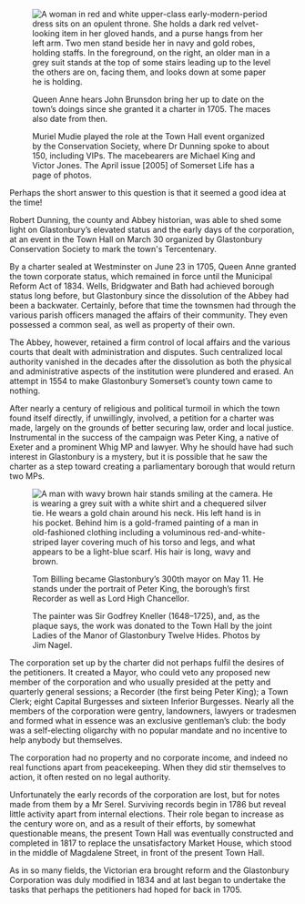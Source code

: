 <figure>
<img src="../Queen+JB.jpg" alt="A woman in red and white upper-class early-modern-period dress sits on an opulent throne. She holds a dark red velvet-looking item in her gloved hands, and a purse hangs from her left arm. Two men stand beside her in navy and gold robes, holding staffs. In the foreground, on the right, an older man in a grey suit stands at the top of some stairs leading up to the level the others are on, facing them, and looks down at some paper he is holding.">
<figcaption>

Queen Anne hears John Brunsdon bring her up to date on the town’s doings
since she granted it a charter in 1705. The maces also date from then.

Muriel Mudie played the role at the Town Hall event organized by the
Conservation Society, where Dr Dunning spoke to about 150, including
VIPs. The macebearers are Michael King and Victor Jones. The April issue
[2005] of Somerset Life has a page of photos.

</figcaption>
</figure>

Perhaps the short answer to this question is that it seemed a good idea
at the time!

Robert Dunning, the county and Abbey historian, was able to shed some
light on Glastonbury’s elevated status and the early days of the
corporation, at an event in the Town Hall on March 30 organized by
Glastonbury Conservation Society to mark the town's Tercentenary.

By a charter sealed at Westminster on June 23 in 1705, Queen Anne
granted the town corporate status, which remained in force until the
Municipal Reform Act of 1834. Wells, Bridgwater and Bath had achieved
borough status long before, but Glastonbury since the dissolution of the
Abbey had been a backwater. Certainly, before that time the townsmen had
through the various parish officers managed the affairs of their
community. They even possessed a common seal, as well as property of
their own.

The Abbey, however, retained a firm control of local affairs and the
various courts that dealt with administration and disputes. Such
centralized local authority vanished in the decades after the
dissolution as both the physical and administrative aspects of the
institution were plundered and erased. An attempt in 1554 to make
Glastonbury Somerset’s county town came to nothing.

After nearly a century of religious and political turmoil in which the
town found itself directly, if unwillingly, involved, a petition for a
charter was made, largely on the grounds of better securing law, order
and local justice. Instrumental in the success of the campaign was Peter
King, a native of Exeter and a prominent Whig MP and lawyer. Why he
should have had such interest in Glastonbury is a mystery, but it is
possible that he saw the charter as a step toward creating a
parliamentary borough that would return two MPs.

<figure>
<img src="../Billing002.jpg" alt="A man with wavy brown hair stands smiling at the camera. He is wearing a grey suit with a white shirt and a chequered silver tie. He wears a gold chain around his neck. His left hand is in his pocket. Behind him is a gold-framed painting of a man in old-fashioned clothing including a voluminous red-and-white-striped layer covering much of his torso and legs, and what appears to be a light-blue scarf. His hair is long, wavy and brown.">
<figcaption>

Tom Billing became Glastonbury’s 300th mayor on May 11. He stands under
the portrait of Peter King, the borough’s first Recorder as well as Lord
High Chancellor.

The painter was Sir Godfrey Kneller (1648–1725), and, as the plaque
says, the work was donated to the Town Hall by the joint Ladies of the
Manor of Glastonbury Twelve Hides. <span class="ednote">Photos by Jim
Nagel.</span>

</figcaption>
</figure>

The corporation set up by the charter did not perhaps fulfil the desires
of the petitioners. It created a Mayor, who could veto any proposed new
member of the corporation and who usually presided at the petty and
quarterly general sessions; a Recorder (the first being Peter King); a
Town Clerk; eight Capital Burgesses and sixteen Inferior Burgesses.
Nearly all the members of the corporation were gentry, landowners,
lawyers or tradesmen and formed what in essence was an exclusive
gentleman’s club: the body was a self-electing oligarchy with no popular
mandate and no incentive to help anybody but themselves.

The corporation had no property and no corporate income, and indeed no
real functions apart from peacekeeping. When they did stir themselves to
action, it often rested on no legal authority.

Unfortunately the early records of the corporation are lost, but for
notes made from them by a Mr Serel. Surviving records begin in 1786 but
reveal little activity apart from internal elections. Their role began
to increase as the century wore on, and as a result of their efforts, by
somewhat questionable means, the present Town Hall was eventually
constructed and completed in 1817 to replace the unsatisfactory Market
House, which stood in the middle of Magdalene Street, in front of the
present Town Hall.

As in so many fields, the Victorian era brought reform and the
Glastonbury Corporation was duly modified in 1834 and at last began to
undertake the tasks that perhaps the petitioners had hoped for back in
1705.
